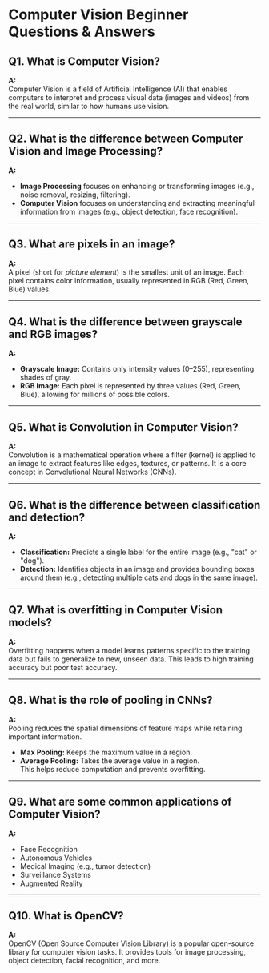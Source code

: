 # Computer Vision Beginner Questions & Answers

## Q1. What is Computer Vision?
**A:**  
Computer Vision is a field of Artificial Intelligence (AI) that enables computers to interpret and process visual data (images and videos) from the real world, similar to how humans use vision.

---

## Q2. What is the difference between Computer Vision and Image Processing?
**A:**  
- **Image Processing** focuses on enhancing or transforming images (e.g., noise removal, resizing, filtering).  
- **Computer Vision** focuses on understanding and extracting meaningful information from images (e.g., object detection, face recognition).  

---

## Q3. What are pixels in an image?
**A:**  
A pixel (short for *picture element*) is the smallest unit of an image. Each pixel contains color information, usually represented in RGB (Red, Green, Blue) values.

---

## Q4. What is the difference between grayscale and RGB images?
**A:**  
- **Grayscale Image:** Contains only intensity values (0–255), representing shades of gray.  
- **RGB Image:** Each pixel is represented by three values (Red, Green, Blue), allowing for millions of possible colors.

---

## Q5. What is Convolution in Computer Vision?
**A:**  
Convolution is a mathematical operation where a filter (kernel) is applied to an image to extract features like edges, textures, or patterns. It is a core concept in Convolutional Neural Networks (CNNs).

---

## Q6. What is the difference between classification and detection?
**A:**  
- **Classification:** Predicts a single label for the entire image (e.g., "cat" or "dog").  
- **Detection:** Identifies objects in an image and provides bounding boxes around them (e.g., detecting multiple cats and dogs in the same image).

---

## Q7. What is overfitting in Computer Vision models?
**A:**  
Overfitting happens when a model learns patterns specific to the training data but fails to generalize to new, unseen data. This leads to high training accuracy but poor test accuracy.

---

## Q8. What is the role of pooling in CNNs?
**A:**  
Pooling reduces the spatial dimensions of feature maps while retaining important information.  
- **Max Pooling:** Keeps the maximum value in a region.  
- **Average Pooling:** Takes the average value in a region.  
This helps reduce computation and prevents overfitting.

---

## Q9. What are some common applications of Computer Vision?
**A:**  
- Face Recognition  
- Autonomous Vehicles  
- Medical Imaging (e.g., tumor detection)  
- Surveillance Systems  
- Augmented Reality  

---

## Q10. What is OpenCV?
**A:**  
OpenCV (Open Source Computer Vision Library) is a popular open-source library for computer vision tasks. It provides tools for image processing, object detection, facial recognition, and more.
